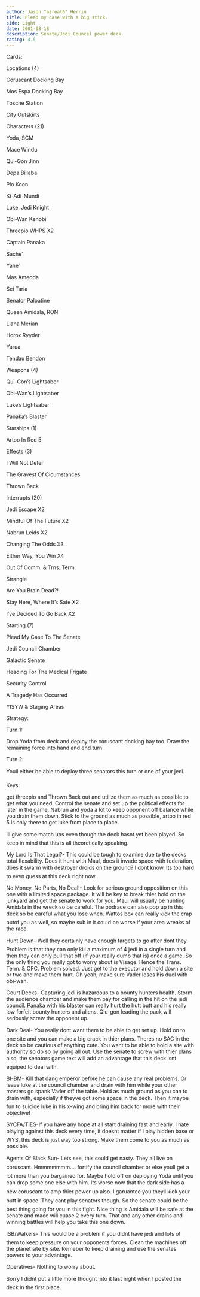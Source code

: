 ```yaml
---
author: Jason "azreal6" Herrin
title: Plead my case with a big stick.
side: Light
date: 2001-08-18
description: Senate/Jedi Councel power deck.
rating: 4.5
---
```

Cards: 

Locations (4)
Coruscant Docking Bay
Mos Espa Docking Bay
Tosche Station
City Outskirts

Characters (21)
Yoda, SCM
Mace Windu
Qui-Gon Jinn
Depa Billaba
Plo Koon
Ki-Adi-Mundi
Luke, Jedi Knight
Obi-Wan Kenobi
Threepio WHPS X2
Captain Panaka
Sache’
Yane’
Mas Amedda
Sei Taria
Senator Palpatine
Queen Amidala, RON
Liana Merian
Horox Ryyder
Yarua
Tendau Bendon

Weapons (4)
Qui-Gon’s Lightsaber
Obi-Wan’s Lightsaber
Luke’s Lightsaber
Panaka’s Blaster

Starships (1)
Artoo In Red 5

Effects (3)
I Will Not Defer
The Gravest Of Cicumstances
Thrown Back

Interrupts (20)
Jedi Escape X2
Mindful Of The Future X2
Nabrun Leids X2
Changing The Odds X3
Either Way, You Win X4
Out Of Comm. & Trns. Term. 
Strangle
Are You Brain Dead?!
Stay Here, Where It’s Safe X2
I’ve Decided To Go Back X2

Starting (7)
Plead My Case To The Senate
Jedi Council Chamber
Galactic Senate
Heading For The Medical Frigate
Security Control
A Tragedy Has Occurred
YISYW & Staging Areas 

Strategy: 

Turn 1:
Drop Yoda from deck and deploy the coruscant docking bay too. Draw the remaining force into hand and end turn.

Turn 2:
Youll either be able to deploy three senators this turn or one of your jedi.

Keys:
get threepio and Thrown Back out and utilize them as much as possible to get what you need. Control the senate and set up the political effects for later in the game. Nabrun and yoda a lot to keep opponent off balance while you drain them down. Stick to the ground as much as possible, artoo in red 5 is only there to get luke from place to place.

Ill give some match ups even though the deck hasnt yet been played. So keep in mind that this is all theoretically speaking.

My Lord Is That Legal?- This could be tough to examine due to the decks total flexability. Does it hunt with Maul, does it invade space with federation, does it swarm with destroyer droids on the ground? I dont know. Its too hard to even guess at this deck right now.

No Money, No Parts, No Deal!- Look for serious ground opposition on this one with a limited space package. It will be key to break thier hold on the junkyard and get the senate to work for you. Maul will usually be hunting Amidala in the wreck so be careful. The podrace can also pop up in this deck so be careful what you lose when. Wattos box can really kick the crap outof you as well, so maybe sub in it could be worse if your area wreaks of the race.

Hunt Down- Well they certainly have enough targets to go after dont they. Problem is that they can only kill a maximum of 4 jedi in a single turn and then they can only pull that off (if your really dumb that is) once a game. So the only thing you really got to worry about is Visage. Hence the Trans. Term. & OFC. Problem solved. Just get to the executor and hold down a site or two and make them hurt. Oh yeah, make sure Vader loses his duel with obi-wan.

Court Decks- Capturing jedi is hazardous to a bounty hunters health. Storm the audience chamber and make them pay for calling in the hit on the jedi council. Panaka with his blaster can really hurt the hutt butt and his really low forfeit bounty hunters and aliens. Qiu-gon leading the pack will seriously screw the opponent up.

Dark Deal- You really dont want them to be able to get set up. Hold on to one site and you can make a big crack in thier plans. Theres no SAC in the deck so be cautious of anything cute. You want to be able to hold a site with authority so do so by going all out. Use the senate to screw with thier plans also, the senators game text will add an advantage that this deck isnt equiped to deal with.

BHBM- Kill that dang emperor before he can cause any real problems. Or leave luke at the council chamber and drain with him while your other masters go spank Vader off the table. Hold as much ground as you can to drain with, especially if theyve got some space in the deck. Then it maybe fun to suicide luke in his x-wing and bring him back for more with their objective!

SYCFA/TIES-If you have any hope at all start draining fast and early. I hate playing against this deck every time, it doesnt matter if I play hidden base or WYS, this deck is just way too strong. Make them come to you as much as possible.

Agents Of Black Sun- Lets see, this could get nasty. They all live on coruscant. Hmmmmmmm.... fortify the council chamber or else youll get a lot more than you bargained for. Maybe hold off on deploying Yoda until you can drop some one else with him. Its worse now that the dark side has a new coruscant to amp thier power up also. I garuantee you theyll kick your butt in space. They cant play senators though. So the senate could be the best thing going for you in this fight. Nice thing is Amidala will be safe at the senate and mace will cuase 2 every turn. That and any other drains and winning battles will help you take this one down.

ISB/Walkers- This would be a problem if you didnt have jedi and lots of them to keep pressure on your opponents forces. Clean the machines off the planet site by site. Remeber to keep draining and use the senates powers to your advantage.

Operatives- Nothing to worry about.

Sorry I didnt put a little more thought into it last night when I posted the deck in the first place.
